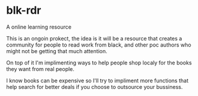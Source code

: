 # blk-rdr
A online learning resource


This is an ongoin prokect, the idea is it will be a resource that creates a community for people to read work from black, and other poc authors who might not be getting that much attention. 

On top of it I'm implimenting ways to help people shop localy for the books they want from real people. 

I know books can be expensive so I'll try to impliment more functions that help search for better deals if you choose to outsource your bussiness. 
